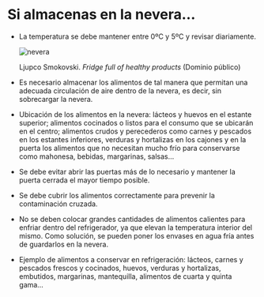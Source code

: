 # Si almacenas en la nevera...

*   La temperatura se debe mantener entre 0ºC y 5ºC y revisar diariamente.
    

    ![nevera](img/Consejos_refrigeracion.jpg " Fridge full of healthy products ")

    
    Ljupco Smokovski. _Fridge full of healthy products_ (Dominio público)
    
      
    
*   Es necesario almacenar los alimentos de tal manera que permitan una adecuada circulación de aire dentro de la nevera, es decir, sin sobrecargar la nevera.
*   Ubicación de los alimentos en la nevera: lácteos y huevos en el estante superior; alimentos cocinados o listos para el consumo que se ubicarán en el centro; alimentos crudos y perecederos como carnes y pescados en los estantes inferiores, verduras y hortalizas en los cajones y en la puerta los alimentos que no necesitan mucho frío para conservarse como mahonesa, bebidas, margarinas, salsas…
*   Se debe evitar abrir las puertas más de lo necesario y mantener la puerta cerrada el mayor tiempo posible.
*   Se debe cubrir los alimentos correctamente para prevenir la contaminación cruzada.    
*   No se deben colocar grandes cantidades de alimentos calientes para enfriar dentro del refrigerador, ya que elevan la temperatura interior del mismo. Como solución, se pueden poner los envases en agua fría antes de guardarlos en la nevera.
*   Ejemplo de alimentos a conservar en refrigeración: lácteos, carnes y pescados frescos y cocinados, huevos, verduras y hortalizas, embutidos, margarinas, mantequilla, alimentos de cuarta y quinta gama…